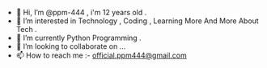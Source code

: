 - 👋 Hi, I’m @ppm-444 , i'm 12 years old .
- 👀 I’m interested in Technology , Coding , Learning More And More About Tech .
- 🌱 I’m currently Python Programming .
- 💞️ I’m looking to collaborate on ...
- 📫 How to reach me :- official.ppm444@gmail.com

<!---
ppm-444/ppm-444 is a ✨ special ✨ repository because its `README.md` (this file) appears on your GitHub profile.
You can click the Preview link to take a look at your changes.
--->
